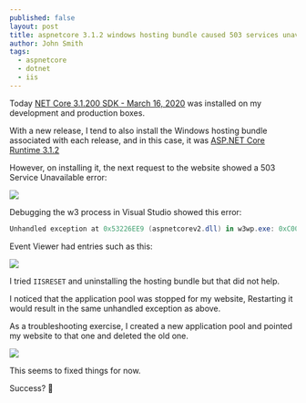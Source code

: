 ```yaml
---
published: false
layout: post
title: aspnetcore 3.1.2 windows hosting bundle caused 503 services unavailable
author: John Smith
tags:
  - aspnetcore
  - dotnet
  - iis
---
```

Today [NET Core 3.1.200 SDK - March 16, 2020](https://github.com/dotnet/core/blob/master/release-notes/3.1/3.1.2/3.1.200-sdk.md) was installed on my development and production boxes.

With a new release, I tend to also install the Windows hosting bundle associated with each release, and in this case, it was [ASP.NET Core Runtime 3.1.2](https://dotnet.microsoft.com/download/dotnet-core/thank-you/runtime-aspnetcore-3.1.2-windows-hosting-bundle-installer)

However, on installing it, the next request to the website showed a 503 Service Unavailable error:

![](https://i.imgur.com/le8MZAZ.png)

Debugging the w3 process in Visual Studio showed this error:

```powershell
Unhandled exception at 0x53226EE9 (aspnetcorev2.dll) in w3wp.exe: 0xC000001D: Illegal Instruction.
```

Event Viewer had entries such as this:

![](https://i.imgur.com/KoDAVk2.png)

I tried `IISRESET` and uninstalling the hosting bundle but that did not help.

I noticed that the application pool was stopped for my website, Restarting it would result in the same unhandled exception as above.

As a troubleshooting exercise, I created a new application pool and pointed my website to that one and deleted the old one.

![](https://i.imgur.com/yqh8IS3.png)

This seems to fixed things for now.

Success? 🎉